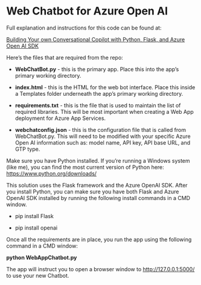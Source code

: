 # Web Chatbot for Azure Open AI

Full explanation and instructions for this code can be found at: 

[Building Your own Conversational Copilot with Python, Flask, and Azure Open AI SDK](https://rodtrent.substack.com/p/building-your-own-conversational)

Here’s the files that are required from the repo:

* **WebChatBot.py** - this is the primary app. Place this into the app’s primary working directory.

* **index.html** - this is the HTML for the web bot interface. Place this inside a Templates folder underneath the app’s primary working directory.

* **requirements.txt** - this is the file that is used to maintain the list of required libraries. This will be most important when creating a Web App deployment for Azure App Services.

* **webchatconfig.json** - this is the configuration file that is called from WebChatBot.py. This will need to be modified with your specific Azure Open AI information such as: model name, API key, API base URL, and GTP type.

Make sure you have Python installed. If you’re running a Windows system (like me), you can find the most current version of Python here: https://www.python.org/downloads/

This solution uses the Flask framework and the Azure OpenAI SDK. After you install Python, you can make sure you have both Flask and Azure OpenAI SDK installed by running the following install commands in a CMD window.

* pip install Flask 

* pip install openai 

Once all the requirements are in place, you run the app using the following command in a CMD window:

**python WebAppChatbot.py** 

The app will instruct you to open a browser window to http://127.0.0.1:5000/ to use your new Chatbot.
